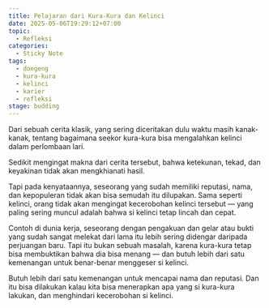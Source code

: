 ```yaml
---
title: Pelajaran dari Kura-Kura dan Kelinci
date: 2025-05-06T19:29:12+07:00
topic:
  - Refleksi
categories: 
  - Sticky Note
tags:
  - dongeng
  - kura-kura
  - kelinci
  - karier
  - refleksi
stage: budding
---
```


Dari sebuah cerita klasik, yang sering diceritakan dulu waktu masih kanak-kanak, tentang bagaimana seekor kura-kura bisa mengalahkan kelinci dalam perlombaan lari. 

Sedikit mengingat makna dari cerita tersebut, bahwa ketekunan, tekad, dan keyakinan tidak akan mengkhianati hasil.

Tapi pada kenyataannya, seseorang yang sudah memiliki reputasi, nama, dan kepopuleran tidak akan bisa semudah itu dilupakan. Sama seperti kelinci, orang tidak akan mengingat kecerobohan kelinci tersebut — yang paling sering muncul adalah bahwa si kelinci tetap lincah dan cepat.

Contoh di dunia kerja, seseorang dengan pengakuan dan gelar atau bukti yang sudah sangat melekat dari lama itu lebih sering didengar daripada perjuangan baru. Tapi itu bukan sebuah masalah, karena kura-kura tetap bisa membuktikan bahwa dia bisa menang — dan butuh lebih dari satu kemenangan untuk benar-benar menggeser si kelinci.

Butuh lebih dari satu kemenangan untuk mencapai nama dan reputasi. Dan itu bisa dilakukan kalau kita bisa menerapkan apa yang si kura-kura lakukan, dan menghindari kecerobohan si kelinci.